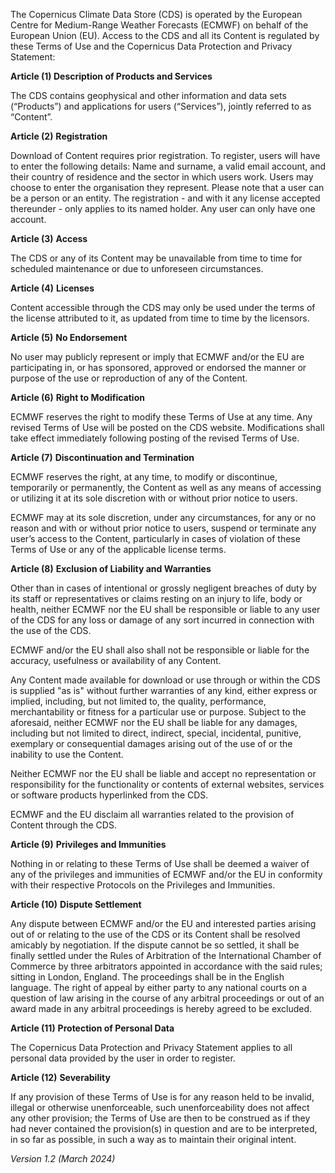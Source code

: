 <!-- # Terms of use of the Copernicus Climate Data Store -->
The Copernicus Climate Data Store (CDS) is operated by the European Centre for Medium-Range Weather Forecasts (ECMWF) on behalf of the European Union (EU). Access to the CDS and all its Content is regulated by these Terms of Use and the Copernicus Data Protection and Privacy Statement:

**Article (1) Description of Products and Services**

The CDS contains geophysical and other information and data sets (“Products”) and applications for users (“Services”), jointly referred to as “Content”.

**Article (2)** **Registration**

Download of Content requires prior registration. To register, users will have to enter the following details: Name and surname, a valid email account, and their country of residence and the sector in which users work. Users may choose to enter the organisation they represent. Please note that a user can be a person or an entity. The registration - and with it any license accepted thereunder - only applies to its named holder. Any user can only have one account.

**Article (3)** **Access**

The CDS or any of its Content may be unavailable from time to time for scheduled maintenance or due to unforeseen circumstances.

**Article (4)** **Licenses**

Content accessible through the CDS may only be used under the terms of the license attributed to it, as updated from time to time by the licensors.

**Article (5)** **No Endorsement**

No user may publicly represent or imply that ECMWF and/or the EU are participating in, or has sponsored, approved or endorsed the manner or purpose of the use or reproduction of any of the Content.

**Article (6)** **Right to Modification**

ECMWF reserves the right to modify these Terms of Use at any time. Any revised Terms of Use will be posted on the CDS website. Modifications shall take effect immediately following posting of the revised Terms of Use.

**Article (7)** **Discontinuation and Termination**

ECMWF reserves the right, at any time, to modify or discontinue, temporarily or permanently, the Content as well as any means of accessing or utilizing it at its sole discretion with or without prior notice to users. 

ECMWF may at its sole discretion, under any circumstances, for any or no reason and with or without prior notice to users, suspend or terminate any user’s access to the Content, particularly in cases of violation of these Terms of Use or any of the applicable license terms.

**Article (8)** **Exclusion of Liability and Warranties**

Other than in cases of intentional or grossly negligent breaches of duty by its staff or representatives or claims resting on an injury to life, body or health, neither ECMWF nor the EU shall be responsible or liable to any user of the CDS for any loss or damage of any sort incurred in connection with the use of the CDS.

ECMWF and/or the EU shall also shall not be responsible or liable for the accuracy, usefulness or availability of any Content.

Any Content made available for download or use through or within the CDS is supplied "as is" without further warranties of any kind, either express or implied, including, but not limited to, the quality, performance, merchantability or fitness for a particular use or purpose. Subject to the aforesaid, neither ECMWF nor the EU shall be liable for any damages, including but not limited to direct, indirect, special, incidental, punitive, exemplary or consequential damages arising out of the use of or the inability to use the Content.

Neither ECMWF nor the EU shall be liable and accept no representation or responsibility for the functionality or contents of external websites, services or software products hyperlinked from the CDS.

ECMWF and the EU disclaim all warranties related to the provision of Content through the CDS.

**Article (9)** **Privileges and Immunities**

Nothing in or relating to these Terms of Use shall be deemed a waiver of any of the privileges and immunities of ECMWF and/or the EU in conformity with their respective Protocols on the Privileges and Immunities.

**Article (10)** **Dispute Settlement**

Any dispute between ECMWF and/or the EU and interested parties arising out of or relating to the use of the CDS or its Content shall be resolved amicably by negotiation. If the dispute cannot be so settled, it shall be finally settled under the Rules of Arbitration of the International Chamber of Commerce by three arbitrators appointed in accordance with the said rules; sitting in London, England. The proceedings shall be in the English language. The right of appeal by either party to any national courts on a question of law arising in the course of any arbitral proceedings or out of an award made in any arbitral proceedings is hereby agreed to be excluded.

**Article (11)** **Protection of Personal Data**

The Copernicus Data Protection and Privacy Statement applies to all personal data provided by the user in order to register.

**Article (12)** **Severability**

If any provision of these Terms of Use is for any reason held to be invalid, illegal or otherwise unenforceable, such unenforceability does not affect any other provision; the Terms of Use are then to be construed as if they had never contained the provision(s) in question and are to be interpreted, in so far as possible, in such a way as to maintain their original intent.

*Version 1.2 (March 2024)*